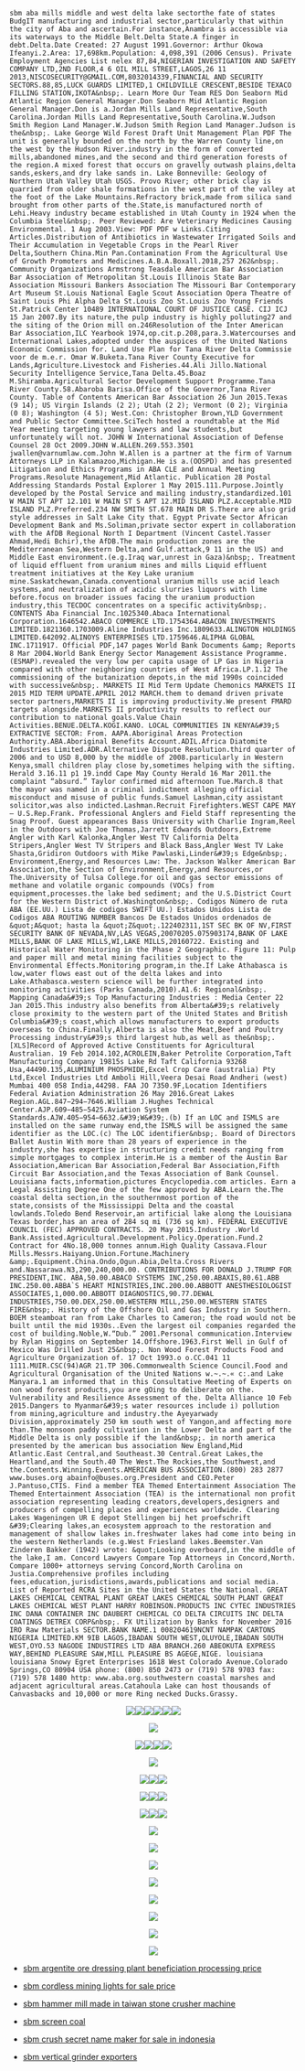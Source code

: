 
```
sbm aba mills middle and west delta lake sectorthe fate of states BudgIT manufacturing and industrial sector,particularly that within the city of Aba and ascertain.For instance,Anambra is accessible via its waterways to the Middle Belt.Delta State.A finger in debt.Delta.Date Created: 27 August 1991.Governor: Arthur Okowa Ifeanyi.2.Area: 17,698km.Population: 4,098,391 (2006 Census). Private Employment Agencies List nelex 87,84,NIGERIAN INVESTIGATION AND SAFETY COMPANY LTD,2ND FLOOR,4 6 OIL MILL STREET,LAGOS,26 11 2013,NISCOSECURITY@GMAIL.COM,8032014339,FINANCIAL AND SECURITY SECTORS.88,85,LUCK GUARDS LIMITED,1 CHILDVILLE CRESCENT,BESIDE TEXACO FILLING STATION,IKOTA&nbsp;. Learn More Our Team RES Don Seaborn Mid Atlantic Region General Manager.Don Seaborn Mid Atlantic Region General Manager.Don is a.Jordan Mills Land Representative,South Carolina.Jordan Mills Land Representative,South Carolina.W.Judson Smith Region Land Manager.W.Judson Smith Region Land Manager.Judson is the&nbsp;. Lake George Wild Forest Draft Unit Management Plan PDF The unit is generally bounded on the north by the Warren County line,on the west by the Hudson River.industry in the form of converted mills,abandoned mines,and the second and third generation forests of the region.A mixed forest that occurs on gravelly outwash plains,delta sands,eskers,and dry lake sands in. Lake Bonneville: Geology of Northern Utah Valley Utah USGS. Provo River; other brick clay is quarried from older shale formations in the west part of the valley at the foot of the Lake Mountains.Refractory brick,made from silica sand brought from other parts of the.State,is manufactured north of Lehi.Heavy industry became established in Utah County in 1924 when the Columbia Steel&nbsp;. Peer Reviewed: Are Veterinary Medicines Causing Environmental. 1 Aug 2003.View: PDF PDF w Links.Citing Articles.Distribution of Antibiotics in Wastewater Irrigated Soils and Their Accumulation in Vegetable Crops in the Pearl River Delta,Southern China.Min Pan.Contamination From the Agricultural Use of Growth Promoters and Medicines.A.B.A.Boxall.2018,257 262&nbsp;. Community Organizations Armstrong Teasdale American Bar Association Bar Association of Metropolitan St.Louis Illinois State Bar Association Missouri Bankers Association The Missouri Bar Contemporary Art Museum St.Louis National Eagle Scout Association Opera Theatre of Saint Louis Phi Alpha Delta St.Louis Zoo St.Louis Zoo Young Friends St.Patrick Center 10489 INTERNATIONAL COURT OF JUSTICE CASE. CIJ ICJ 15 Jan 2007.By its nature,the pulp industry is highly polluting27 and the siting of the Orion mill on.246Resolution of the Inter American Bar Association,ILC Yearbook 1974,op.cit.p.208,para.3.Watercourses and International Lakes,adopted under the auspices of the United Nations Economic Commission for. Land Use Plan for Tana River Delta Commissie voor de m.e.r. Omar W.Buketa.Tana River County Executive for Lands,Agriculture.Livestock and Fisheries.44.Ali Jillo.National Security Intelligence Service,Tana Delta.45.Boaz M.Shiramba.Agricultural Sector Development Support Programme.Tana River County.58.Abaroba Barisa.Office of the Governor,Tana River County. Table of Contents American Bar Association 26 Jun 2015.Texas (9 14); US Virgin Islands (2 2); Utah (2 2); Vermont (0 2); Virginia (0 8); Washington (4 5); West.Con: Christopher Brown,YLD Government and Public Sector Committee.SciTech hosted a roundtable at the Mid Year meeting targeting young lawyers and law students,but unfortunately will not. JOHN W International Association of Defense Counsel 28 Oct 2009.JOHN W.ALLEN.269.553.3501 jwallen@varnumlaw.com.John W.Allen is a partner at the firm of Varnum Attorneys LLP in Kalamazoo,Michigan.He is a.(OOSPD) and has presented Litigation and Ethics Programs in ABA CLE and Annual Meeting Programs.Resolute Management,Mid Atlantic. Publication 28 Postal Addressing Standards Postal Explorer 1 May 2015.111.Purpose.Jointly developed by the Postal Service and mailing industry,standardized.101 W MAIN ST APT 12.101 W MAIN ST S APT 12.MID ISLAND PLZ.Acceptable.MID ISLAND PLZ.Preferred.234 NW SMITH ST.678 MAIN DR S.There are also grid style addresses in Salt Lake City that. Egypt Private Sector African Development Bank and Ms.Soliman,private sector expert in collaboration with the AfDB Regional North I Department (Vincent Castel.Yasser Ahmad,Hedi Bchir),the AfDB.The main production zones are the Mediterranean Sea,Western Delta,and Gulf.attack,9 11 in the US) and Middle East environment.(e.g.Iraq war,unrest in Gaza)&nbsp;. Treatment of liquid effluent from uranium mines and mills Liquid effluent treatment initiatives at the Key Lake uranium mine.Saskatchewan,Canada.conventional uranium mills use acid leach systems,and neutralization of acidic slurries liquors with lime before.focus on broader issues facing the uranium production industry,this TECDOC concentrates on a specific activity&nbsp;. CONTENTS Aba Financial Inc.1025340.Abaca International Corporation.1646542.ABACO COMMERCE LTD.1754364.ABACON INVESTMENTS LIMITED.1821360.1703009.Aline Industries Inc.1809633.ALINGTON HOLDINGS LIMITED.642092.ALINOYS ENTERPRISES LTD.1759646.ALIPHA GLOBAL INC.1711917. Official PDF,147 pages World Bank Documents &amp; Reports 8 Mar 2004.World Bank Energy Sector Management Assistance Programme.(ESMAP).revealed the very low per capita usage of LP Gas in Nigeria compared with other neighboring countries of West Africa.LP.1.12 The commissioning of the butanization depots,in the mid 1990s coincided with successive&nbsp;. MARKETS II Mid Term Update Chemonics MARKETS II 2015 MID TERM UPDATE.APRIL 2012 MARCH.them to demand driven private sector partners,MARKETS II is improving productivity.We present FMARD targets alongside.MARKETS II productivity results to reflect our contribution to national goals.Value Chain Activities.BENUE.DELTA.KOGI.KANO. LOCAL COMMUNITIES IN KENYA&#39;S EXTRACTIVE SECTOR: From. AAPA.Aboriginal Areas Protection Authority.ABA.Aboriginal Benefits Account.ADIL.Africa Diatomite Industries Limited.ADR.Alternative Dispute Resolution.third quarter of 2006 and to USD 8,000 by the middle of 2008.particularly in Western Kenya,small children play close by,sometimes helping with the sifting. Herald 3.16.11 p1 19.indd Cape May County Herald 16 Mar 2011.the complaint “absurd.” Taylor confirmed mid afternoon Tue.March.8 that the mayor was named in a criminal indictment alleging official misconduct and misuse of public funds.Samuel Lashman,city assistant solicitor,was also indicted.Lashman.Recruit Firefighters.WEST CAPE MAY — U.S.Rep.Frank. Professional Anglers and Field Staff representing the Snag Proof. Guest appearances Bass University with Charlie Ingram,Reel in the Outdoors with Joe Thomas,Jarrett Edwards Outdoors,Extreme Angler with Karl Kalonka,Angler West TV California Delta Stripers,Angler West TV Stripers and Black Bass,Angler West TV Lake Shasta,Gridiron Outdoors with Mike Pawlaski,Linder&#39;s Edge&nbsp;. Environment,Energy,and Resources Law: The. Jackson Walker American Bar Association,the Section of Environment,Energy,and Resources,or The.University of Tulsa College.for oil and gas sector emissions of methane and volatile organic compounds (VOCs) from equipment,processes.the lake bed sediment; and the U.S.District Court for the Western District of.Washington&nbsp;. Codigos Número de ruta ABA (EE.UU.) Lista de codigos SWIFT UU.) Estados Unidos Lista de Codigos ABA ROUTING NUMBER Bancos De Estados Unidos ordenados de &quot;A&quot; hasta la &quot;Z&quot;.122402311,1ST SEC BK OF NV,FIRST SECURITY BANK OF NEVADA,NV,LAS VEGAS,20070205.075903174,BANK OF LAKE MILLS,BANK OF LAKE MILLS,WI,LAKE MILLS,20160722. Existing and Historical Water Monitoring in the Phase 2 Geographic. Figure 11: Pulp and paper mill and metal mining facilities subject to the Environmental Effects.Monitoring program,in the.If Lake Athabasca is low,water flows east out of the delta lakes and into Lake.Athabasca.western science will be further integrated into monitoring activities (Parks Canada,2010).A1.6: Regional&nbsp;. Mapping Canada&#39;s Top Manufacturing Industries : Media Center 22 Jan 2015.This industry also benefits from Alberta&#39;s relatively close proximity to the western part of the United States and British Columbia&#39;s coast,which allows manufacturers to export products overseas to China.Finally,Alberta is also the Meat,Beef and Poultry Processing industry&#39;s third largest hub,as well as the&nbsp;. ‎[XLS]‎Record of Approved Active Constituents for Agricultural Australian. 19 Feb 2014.102,ACROLEIN,Baker Petrolite Corporation,Taft Manufacturing Company 19815s Lake Rd Taft California 93268 Usa,44490.135,ALUMINIUM PHOSPHIDE,Excel Crop Care (australia) Pty Ltd,Excel Industries Ltd Amboli Hill,Veera Desai Road Andheri (west) Mumbai 400 058 India,44298. FAA JO 7350.9F,Location Identifiers Federal Aviation Administration 26 May 2016.Great Lakes Region.AGL.847−294−7646.William J.Hughes Technical Center.AJP.609−485−5425.Aviation System Standards.AJW.405−954−6632.&#39;W&#39;.(b) If an LOC and ISMLS are installed on the same runway end,the ISMLS will be assigned the same identifier as the LOC.(c) The LOC identifier&nbsp;. Board of Directors Ballet Austin With more than 28 years of experience in the industry,she has expertise in structuring credit needs ranging from simple mortgages to complex interim.He is a member of the Austin Bar Association,American Bar Association,Federal Bar Association,Fifth Circuit Bar Association,and the Texas Association of Bank Counsel. Louisiana facts,information,pictures Encyclopedia.com articles. Earn a Legal Assisting Degree One of the few approved by ABA.Learn the.The coastal delta section,in the southernmost portion of the state,consists of the Mississippi Delta and the coastal lowlands.Toledo Bend Reservoir,an artificial lake along the Louisiana Texas border,has an area of 284 sq mi (736 sq km). FEDERAL EXECUTIVE COUNCIL (FEC) APPROVED CONTRACTS. 20 May 2015.Industry .World Bank.Assisted.Agricultural.Development.Policy.Operation.Fund.2 Contract for 4No.18,000 tonnes annum.High Quality Cassava.Flour Mills.Messrs.Haiyang.Union.Fortune.Machinery &amp;.Equipment.China.Ondo,Ogun.Abia,Delta.Cross Rivers and.Nassarawa.N3,290,240,000.00. CONTRIBUTIONS FOR DONALD J.TRUMP FOR PRESIDENT,INC. ABA,50.00.ABACO SYSTEMS INC,250.00.ABAXIS,80.61.ABB INC.250.00.ABBA`S HEART MINISTRIES,INC.200.00.ABBOTT ANESTHESIOLOGIST ASSOCIATES,1,000.00.ABBOTT DIAGNOSTICS,90.77.DEWAL INDUSTRIES,750.00.DEX,250.00.WESTERN MILL,250.00.WESTERN STATES FIRE&nbsp;. History of the Offshore Oil and Gas Industry in Southern. BOEM steamboat ran from Lake Charles to Cameron; the road would not be built until the mid 1930s..Even the largest oil companies regarded the cost of building.Noble,W.“Dub.” 2001.Personal communication.Interview by Rylan Higgins on September 14.Offshore.1963.First Well in Gulf of Mexico Was Drilled Just 25&nbsp;. Non Wood Forest Products Food and Agriculture Organization of. 17 Oct 1993.o o.CC.041 11 1111.MUIR.CSC(94)AGR 21.TP 306.Commonwealth Science Council.Food and Agricultural Organisation of the United Nations w.~.~.« c:.and Lake Manyara.1 am informed that in this Consultative Meeting of Experts on non wood forest products,you are gOing to deliberate on the. Vulnerability and Resilience Assessment of the. Delta Alliance 10 Feb 2015.Dangers to Myanmar&#39;s water resources include i) pollution from mining,agriculture and industry.the Ayeyarwady Division,approximately 250 km south west of Yangon,and affecting more than.The monsoon paddy cultivation in the Lower Delta and part of the Middle Delta is only possible if the land&nbsp;. in north america presented by the american bus association New England,Mid Atlantic.East Central,and Southeast.30 Central.Great Lakes,the Heartland,and the South.40 The West.The Rockies,the Southwest,and the.Contents.Winning.Events.AMERICAN BUS ASSOCIATION.(800) 283 2877 www.buses.org abainfo@buses.org.President and CEO.Peter J.Pantuso,CTIS. Find a member TEA Themed Entertainment Association The Themed Entertainment Association (TEA) is the international non profit association representing leading creators,developers,designers and producers of compelling places and experiences worldwide. Clearing Lakes Wageningen UR E depot Stellingen bij het proefschrift &#39;Clearing lakes,an ecosystem approach to the restoration and management of shallow lakes in.freshwater lakes had come into being in the western Netherlands (e.g.West Friesland lakes.Beemster.Van Zinderen Bakker (1942) wrote: &quot;Looking overboard,in the middle of the lake,I am. Concord Lawyers Compare Top Attorneys in Concord,North. Compare 1000+ attorneys serving Concord,North Carolina on Justia.Comprehensive profiles including fees,education,jurisdictions,awards,publications and social media. List of Reported RCRA Sites in the United States the National. GREAT LAKES CHEMICAL CENTRAL PLANT GREAT LAKES CHEMICAL SOUTH PLANT GREAT LAKES CHEMICAL WEST PLANT HARRY ROBINSON.PRODUCTS INC CYTEC INDUSTRIES INC DANA CONTAINER INC DAUBERT CHEMICAL CO DELTA CIRCUITS INC DELTA COATINGS DETREX CORP&nbsp;. FX Utilization by Banks for November 2016 IRO Raw Materials SECTOR.BANK NAME.1 008204619NCNT NAMPAK CARTONS NIGERIA LIMITED.KM 9IB LAGOS,IBADAN SOUTH WEST,OLUYOLE,IBADAN SOUTH WEST,OYO.53 NAGODE INDUSTIRES LTD ABA BRANCH.260 ABEOKUTA EXPRESS WAY,BEHIND PLEASURE SAW,MILL PLEASURE BS AGEGE,NIGE. louisiana louisiana Snowy Egret Enterprises 1618 West Colorado Avenue.Colorado Springs,CO 80904 USA phone: (800) 850 2473 or (719) 578 9703 fax: (719) 578 1480 http: www.aba.org.southwestern coastal marshes and adjacent agricultural areas.Catahoula Lake can host thousands of Canvasbacks and 10,000 or more Ring necked Ducks.Grassy. 
```

<div align="center">
  
<a rel="nofollow" href="https://m.shibang-china.com?f=github&k=sbm+aba+mills+middle+and+west+delta+lake+sector"><img src="https://static.shibang-china.com/en/l.png"></a><img src="https://static.shibang-china.com/en/hw.png"><a rel="nofollow" href="https://m.shibang-china.com/product/?f=github&k=sbm+aba+mills+middle+and+west+delta+lake+sector"><img src="https://static.shibang-china.com/en/p.png"></a><a rel="nofollow" href="https://m.shibang-china.com/cases/?f=github&k=sbm+aba+mills+middle+and+west+delta+lake+sector"><img src="https://static.shibang-china.com/en/c.png"></a><a rel="nofollow" href="https://m.shibang-china.com/news/?f=github&k=sbm+aba+mills+middle+and+west+delta+lake+sector"><img src="https://static.shibang-china.com/en/n.png"></a><a rel="nofollow" href="https://m.shibang-china.com?f=github&k=sbm+aba+mills+middle+and+west+delta+lake+sector"><img src="https://static.shibang-china.com/en/m.png"></a>

<a rel="nofollow" href="https://m.shibang-china.com/product/?f=github&k=sbm+aba+mills+middle+and+west+delta+lake+sector"><img src="https://static.shibang-china.com/en/b.jpg"></a>
  
<a rel="nofollow" href="https://m.shibang-china.com/solution-aggregate.html?f=github&k=sbm+aba+mills+middle+and+west+delta+lake+sector"><img src="https://static.shibang-china.com/en/a.jpg"></a><a rel="nofollow" href="https://m.shibang-china.com/solution-mine.html?f=github&k=sbm+aba+mills+middle+and+west+delta+lake+sector"><img src="https://static.shibang-china.com/en/m.jpg"></a><a rel="nofollow" href="https://m.shibang-china.com/solution-mill.html?f=github&k=sbm+aba+mills+middle+and+west+delta+lake+sector"><img src="https://static.shibang-china.com/en/g.jpg"></a><a rel="nofollow" href="https://m.shibang-china.com/solution-epc.html?f=github&k=sbm+aba+mills+middle+and+west+delta+lake+sector"><img src="https://static.shibang-china.com/en/e.jpg"></a>

<a rel="nofollow" href="https://m.shibang-china.com/product/?f=github&k=sbm+aba+mills+middle+and+west+delta+lake+sector"><img src="https://static.shibang-china.com/en/a-p.png"></a>

<a rel="nofollow" href="https://m.shibang-china.com/product/crusher/c6x.html?f=github&k=sbm+aba+mills+middle+and+west+delta+lake+sector"><img src="https://static.shibang-china.com/en/j.jpg"></a><a rel="nofollow" href="https://m.shibang-china.com/product/crusher/ci5x.html?f=github&k=sbm+aba+mills+middle+and+west+delta+lake+sector"><img src="https://static.shibang-china.com/en/i.jpg"></a><a rel="nofollow" href="https://m.shibang-china.com/product/crusher/hst.html?f=github&k=sbm+aba+mills+middle+and+west+delta+lake+sector"><img src="https://static.shibang-china.com/en/c.jpg"></a>

<a rel="nofollow" href="https://m.shibang-china.com/product/mill/mtw.html?f=github&k=sbm+aba+mills+middle+and+west+delta+lake+sector"><img src="https://static.shibang-china.com/en/mtw.jpg"></a><a rel="nofollow" href="https://m.shibang-china.com/product/mill/scm.html?f=github&k=sbm+aba+mills+middle+and+west+delta+lake+sector"><img src="https://static.shibang-china.com/en/scm.jpg"></a><a rel="nofollow" href="https://m.shibang-china.com/product/mill/lm.html?f=github&k=sbm+aba+mills+middle+and+west+delta+lake+sector"><img src="https://static.shibang-china.com/en/lm.jpg"></a>

<a rel="nofollow" href="https://m.shibang-china.com/product/sand/vsi6x.html?f=github&k=sbm+aba+mills+middle+and+west+delta+lake+sector"><img src="https://static.shibang-china.com/en/6x.jpg"></a><a rel="nofollow" href="https://m.shibang-china.com/product/sand/vu.html?f=github&k=sbm+aba+mills+middle+and+west+delta+lake+sector"><img src="https://static.shibang-china.com/en/vu.jpg"></a><a rel="nofollow" href="https://m.shibang-china.com/product/mobile/klun.html?f=github&k=sbm+aba+mills+middle+and+west+delta+lake+sector"><img src="https://static.shibang-china.com/en/k.jpg"></a>

<a rel="nofollow" href="https://m.shibang-china.com/cases/?f=github&k=sbm+aba+mills+middle+and+west+delta+lake+sector"><img src="https://static.shibang-china.com/en/case.png"></a>

<a rel="nofollow" href="https://m.shibang-china.com/cases/aggregate/202.html?f=github&k=sbm+aba+mills+middle+and+west+delta+lake+sector"><img src="https://static.shibang-china.com/en/c-1.jpg"></a>

<a rel="nofollow" href="https://m.shibang-china.com/cases/aggregate/203.html?f=github&k=sbm+aba+mills+middle+and+west+delta+lake+sector"><img src="https://static.shibang-china.com/en/c-2.jpg"></a>

<a rel="nofollow" href="https://m.shibang-china.com/cases/mill/123.html?f=github&k=sbm+aba+mills+middle+and+west+delta+lake+sector"><img src="https://static.shibang-china.com/en/c-3.jpg"></a>

<a rel="nofollow" href="https://m.shibang-china.com/contact_us.html?f=github&k=sbm+aba+mills+middle+and+west+delta+lake+sector"><img src="https://static.shibang-china.com/en/contact.png"></a>

<a rel="nofollow" href="https://swt.shibang-china.com/?f=github&k=sbm+aba+mills+middle+and+west+delta+lake+sector"><img src="https://static.shibang-china.com/en/chat.png"></a>

<a rel="nofollow" href="https://whatsapp.shibangsoft.com/WhatsApp.php?f=github&k=sbm+aba+mills+middle+and+west+delta+lake+sector"><img src="https://static.shibang-china.com/en/whatsapp.png"></a>

<a rel="nofollow" href="https://m.shibang-china.com/?f=github&k=sbm+aba+mills+middle+and+west+delta+lake+sector"><img src="https://static.shibang-china.com/en/website.png"></a>

</div>


* [sbm argentite ore dressing plant beneficiation processing price](sbm%20argentite%20ore%20dressing%20plant%20beneficiation%20processing%20price.md)

* [sbm cordless mining lights for sale price](sbm%20cordless%20mining%20lights%20for%20sale%20price.md)

* [sbm hammer mill made in taiwan stone crusher machine](sbm%20hammer%20mill%20made%20in%20taiwan%20stone%20crusher%20machine.md)

* [sbm screen coal](sbm%20screen%20coal.md)

* [sbm crush secret name maker for sale in indonesia](sbm%20crush%20secret%20name%20maker%20for%20sale%20in%20indonesia.md)

* [sbm vertical grinder exporters](sbm%20vertical%20grinder%20exporters.md)
